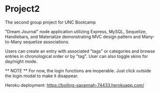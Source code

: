 # Project2

The second group project for UNC Bootcamp

"Dream Journal" node application utilizing Express, MySQL, Sequelize, Handlebars, and Materialize demonstrating MVC design pattern and Many-to-Many sequelize associations. 

Users can create an entry with associated "tags" or categories and browse entries in chronological order or by "tag". User can also toggle skins for day/night mode. 

** NOTE ** 
For now, the login functions are inoperable. Just click outside the login modal to make it disappear.

Heroku deployment: https://boiling-savannah-74433.herokuapp.com/